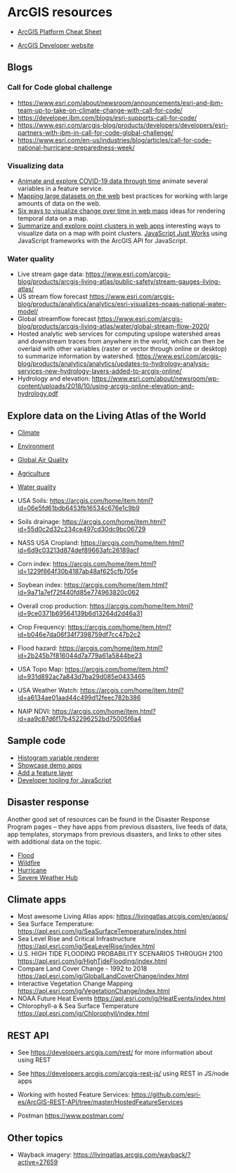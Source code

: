 # ArcGIS resources

* [ArcGIS Platform Cheat Sheet](arcgis-cheat-sheet.md)

* [ArcGIS Developer website](https://developers.arcgis.com)

## Blogs

### Call for Code global challenge

* https://www.esri.com/about/newsroom/announcements/esri-and-ibm-team-up-to-take-on-climate-change-with-call-for-code/
* https://developer.ibm.com/blogs/esri-supports-call-for-code/
* https://www.esri.com/arcgis-blog/products/developers/developers/esri-partners-with-ibm-in-call-for-code-global-challenge/
* https://www.esri.com/en-us/industries/blog/articles/call-for-code-national-hurricane-preparedness-week/

### Visualizing data

* [Animate and explore COVID-19 data through time](https://www.esri.com/arcgis-blog/products/js-api-arcgis/mapping/animate-and-explore-covid-19-data-through-time/) animate several variables in a feature service.
* [Mapping large datasets on the web](https://www.esri.com/arcgis-blog/products/js-api-arcgis/mapping/mapping-large-datasets-on-the-web/) best practices for working with large amounts of data on the web.
* [Six ways to visualize change over time in web maps](https://www.esri.com/arcgis-blog/products/js-api-arcgis/mapping/six-ways-to-visualize-change-over-time-in-web-maps/) ideas for rendering temporal data on a map.
* [Summarize and explore point clusters in web apps](https://www.esri.com/arcgis-blog/products/js-api-arcgis/mapping/summarize-and-explore-point-clusters-in-web-apps/) interesting ways to visualize data on a map with point clusters.
[JavaScript Just Works](https://www.esri.com/arcgis-blog/products/js-api-arcgis/mapping/javascript-just-works/) using JavaScript frameworks with the ArcGIS API for JavaScript.

### Water quality

* Live stream gage data: https://www.esri.com/arcgis-blog/products/arcgis-living-atlas/public-safety/stream-gauges-living-atlas/
* US stream flow forecast https://www.esri.com/arcgis-blog/products/analytics/analytics/esri-visualizes-noaas-national-water-model/
* Global streamflow forecast https://www.esri.com/arcgis-blog/products/arcgis-living-atlas/water/global-stream-flow-2020/
* Hosted analytic web services for computing upslope watershed areas and downstream traces from anywhere in the world, which can then be overlaid with other variables (raster or vector through online or desktop) to summarize information by watershed.
https://www.esri.com/arcgis-blog/products/analytics/analytics/updates-to-hydrology-analysis-services-new-hydrology-layers-added-to-arcgis-online/
* Hydrology and elevation: https://www.esri.com/about/newsroom/wp-content/uploads/2018/10/using-arcgis-online-elevation-and-hydrology.pdf

## Explore data on the Living Atlas of the World
 
* [Climate](https://livingatlas.arcgis.com/en/browse/#d=2&q=climate)
* [Environment](https://livingatlas.arcgis.com/en/browse/#d=2&categories=Environment%3A1111111111)
* [Global Air Quality](https://livingatlas.arcgis.com/en/browse/#d=2&q=%22Global%20Particulate%20Matter%20(PM)%202.5%20between%201998-2016%22&categories=Environment%3A1111111111)
* [Agriculture](https://livingatlas.arcgis.com/en/browse/#d=2&q=agriculture&categories=Environment%3A1111111111)
* [Water quality](https://livingatlas.arcgis.com/en/browse/#d=2&q=water%20quality&categories=Environment%3A1111111111)

* USA Soils: https://arcgis.com/home/item.html?id=06e5fd61bdb6453fb16534c676e1c9b9
* Soils drainage: https://arcgis.com/home/item.html?id=55d0c2d32c234ce497cd30dc9bc06729
* NASS USA Cropland: https://arcgis.com/home/item.html?id=6d9c03213d874def89663afc26189acf
* Corn index: https://arcgis.com/home/item.html?id=1229f664f30b4187ab48af625cfb705e
* Soybean index: https://arcgis.com/home/item.html?id=9a71a7ef72f440fd85e774963820c062
* Overall crop production: https://arcgis.com/home/item.html?id=9ce0371b69564139b6d13264d2d46a31
* Crop Frequency: https://arcgis.com/home/item.html?id=b046e7da06f34f7398759df7cc47b2c2
* Flood hazard: https://arcgis.com/home/item.html?id=2b245b7f816044d7a779a61a5844be23
* USA Topo Map: https://arcgis.com/home/item.html?id=931d892ac7a843d7ba29d085e0433465
* USA Weather Watch: https://arcgis.com/home/item.html?id=a6134ae01aad44c499d12feec782b386
* NAIP NDVI: https://arcgis.com/home/item.html?id=aa9c87d6f17b452296252bd75005f6a4

## Sample code

* [Histogram variable renderer](https://developers.arcgis.com/javascript/latest/sample-code/visualization-update-data/)
* [Showcase demo apps](https://developers.arcgis.com/javascript/latest/showcase/)
* [Add a feature layer](https://developers.arcgis.com/javascript/latest/add-a-feature-layer/)
* [Developer tooling for JavaScript](https://developers.arcgis.com/javascript/latest/tooling-intro/)

## Disaster response

Another good set of resources can be found in the Disaster Response Program pages – they have apps from previous disasters, live feeds of data, app templates, storymaps from previous disasters, and links to other sites with additional data on the topic.

* [Flood](https://www.esri.com/en-us/disaster-response/disasters/flooding)
* [Wildfire](https://www.esri.com/en-us/disaster-response/disasters/wildfires)
* [Hurricane](https://www.esri.com/en-us/disaster-response/disasters/hurricanes)
* [Severe Weather Hub](https://esri-disasterresponse.hub.arcgis.com/pages/severeweather)

## Climate apps

* Most awesome Living Atlas apps: https://livingatlas.arcgis.com/en/apps/
* Sea Surface Temperature: https://apl.esri.com/jg/SeaSurfaceTemperature/index.html
* Sea Level Rise and Critical Infrastructure https://apl.esri.com/jg/SeaLevelRise/index.html
* U.S. HIGH TIDE FLOODING PROBABILITY SCENARIOS THROUGH 2100 https://apl.esri.com/jg/HighTideFlooding/index.html
* Compare Land Cover Change - 1992 to 2018 https://apl.esri.com/jg/GlobalLandCoverChange/index.html
* Interactive Vegetation Change Mapping https://apl.esri.com/jg/VegetationChange/index.html
* NOAA Future Heat Events https://apl.esri.com/jg/HeatEvents/index.html
* Chlorophyll-a & Sea Surface Temperature https://apl.esri.com/jg/Chlorophyll/index.html

## REST API

* See https://developers.arcgis.com/rest/ for more information about using REST

* See https://developers.arcgis.com/arcgis-rest-js/ using REST in JS/node apps

* Working with hosted Feature Services: https://github.com/esri-es/ArcGIS-REST-API/tree/master/HostedFeatureServices

* Postman https://www.postman.com/

## Other topics

* Wayback imagery: https://livingatlas.arcgis.com/wayback/?active=27659
